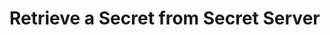 [title]: # (How to Retrieve a Secret from Secret Server)
[tags]: # (introduction)
[priority]: # (3)
# Retrieve a Secret from Secret Server